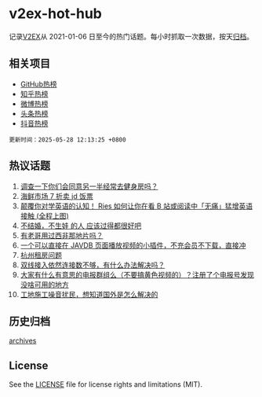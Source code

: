 # v2ex-hot-hub

 记录[V2EX](https://www.v2ex.com/)从 2021-01-06 日至今的热门话题。每小时抓取一次数据，按天[归档](archives)。
 
 ## 相关项目

- [GitHub热榜](https://github.com/it985/github-hot-hub)
- [知乎热榜](https://github.com/it985/zhihu-hot-hub)
- [微博热榜](https://github.com/it985/weibo-hot-hub)
- [头条热榜](https://github.com/it985/toutiao-hot-hub)
- [抖音热榜](https://github.com/it985/douyin-hot-hub)


 `更新时间：2025-05-28 12:13:25 +0800`

## 热议话题

1. [调查一下你们会同意另一半经常去健身房吗？](https://www.v2ex.com/t/1134771)
1. [海鲜市场 7 折卖 jd 饭票](https://www.v2ex.com/t/1134627)
1. [颠覆你对学英语的认知！ Ries 如何让你在看 B 站或阅读中「无痛」猛增英语接触 (全程上图)](https://www.v2ex.com/t/1134678)
1. [不结婚，不生娃 的人 应该过得都很好吧](https://www.v2ex.com/t/1134666)
1. [有老哥用过西非那地片吗？](https://www.v2ex.com/t/1134736)
1. [一个可以直接在 JAVDB 页面播放视频的小插件，不充会员不下载，直接冲](https://www.v2ex.com/t/1134686)
1. [杭州租房问题](https://www.v2ex.com/t/1134769)
1. [双线接入依然连接数不够，有什么办法解决吗？](https://www.v2ex.com/t/1134618)
1. [大家有什么有意思的电报群组么（不要搞黄色视频的）？注册了个电报号发现没啥可用的地方](https://www.v2ex.com/t/1134655)
1. [工地施工噪音扰民，想知道国外是怎么解决的](https://www.v2ex.com/t/1134685)

## 历史归档

[archives](archives)

## License

See the [LICENSE](LICENSE) file for license rights and limitations (MIT).
